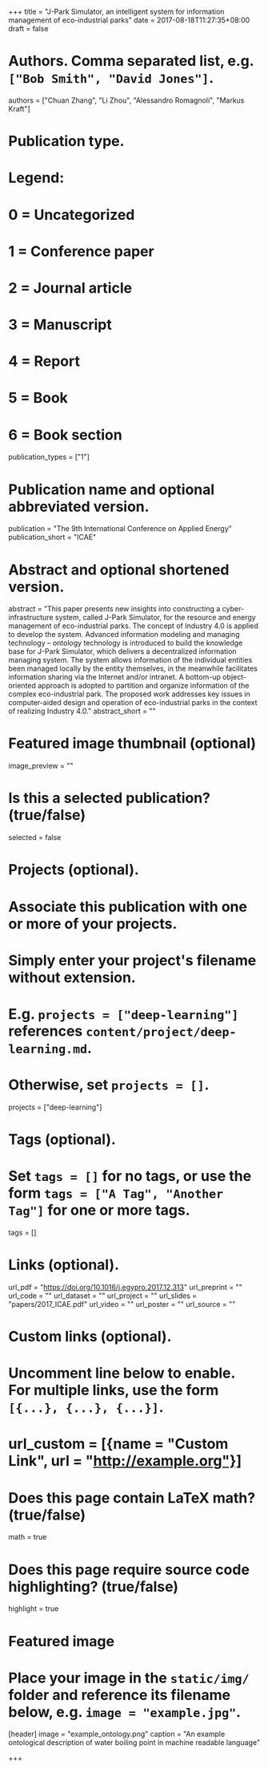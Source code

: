 +++
title = "J-Park Simulator, an intelligent system for information management of eco-industrial parks"
date = 2017-08-18T11:27:35+08:00
draft = false

# Authors. Comma separated list, e.g. `["Bob Smith", "David Jones"]`.
authors = ["Chuan Zhang", "Li Zhou", "Alessandro Romagnoli", "Markus Kraft"]

# Publication type.
# Legend:
# 0 = Uncategorized
# 1 = Conference paper
# 2 = Journal article
# 3 = Manuscript
# 4 = Report
# 5 = Book
# 6 = Book section
publication_types = ["1"]

# Publication name and optional abbreviated version.
publication = "The 9th International Conference on Applied Energy"
publication_short = "ICAE"

# Abstract and optional shortened version.
abstract = "This paper presents new insights into constructing a cyber-infrastructure system, called J-Park Simulator, for the resource and energy management of eco-industrial parks. The concept of Industry 4.0 is applied to develop the system. Advanced information modeling and managing technology – ontology technology is introduced to build the knowledge base for J-Park Simulator, which delivers a decentralized information managing system. The system allows information of the individual entities been managed locally by the entity themselves, in the meanwhile facilitates information sharing via the Internet and/or intranet. A bottom-up object-oriented approach is adopted to partition and organize information of the complex eco-industrial park. The proposed work addresses key issues in computer-aided design and operation of eco-industrial parks in the context of realizing Industry 4.0."
abstract_short = ""

# Featured image thumbnail (optional)
image_preview = ""

# Is this a selected publication? (true/false)
selected = false

# Projects (optional).
#   Associate this publication with one or more of your projects.
#   Simply enter your project's filename without extension.
#   E.g. `projects = ["deep-learning"]` references `content/project/deep-learning.md`.
#   Otherwise, set `projects = []`.
projects = ["deep-learning"]

# Tags (optional).
#   Set `tags = []` for no tags, or use the form `tags = ["A Tag", "Another Tag"]` for one or more tags.
tags = []

# Links (optional).
url_pdf = "https://doi.org/10.1016/j.egypro.2017.12.313"
url_preprint = ""
url_code = ""
url_dataset = ""
url_project = ""
url_slides = "papers/2017_ICAE.pdf"
url_video = ""
url_poster = ""
url_source = ""

# Custom links (optional).
#   Uncomment line below to enable. For multiple links, use the form `[{...}, {...}, {...}]`.
# url_custom = [{name = "Custom Link", url = "http://example.org"}]

# Does this page contain LaTeX math? (true/false)
math = true

# Does this page require source code highlighting? (true/false)
highlight = true

# Featured image
# Place your image in the `static/img/` folder and reference its filename below, e.g. `image = "example.jpg"`.
[header]
image = "example_ontology.png"
caption = "An example ontological description of water boiling point in machine readable language"

+++
